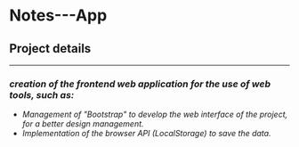 # Notes---App

## Project details 
---
###  *creation of the frontend web application for the use of web tools, such as:*
-  *Management of "Bootstrap" to develop the web interface of the project, for a better design management.*
- *Implementation of the browser API (LocalStorage) to save the data.*

